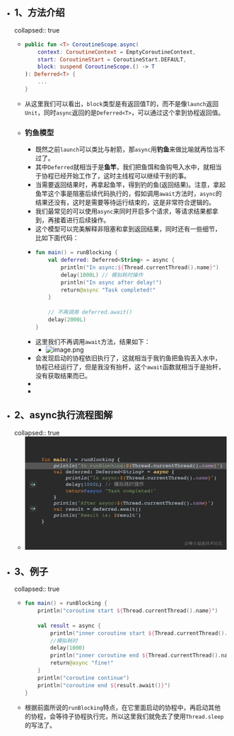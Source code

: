 - ## 1、方法介绍
  collapsed:: true
	- ```kotlin
	  public fun <T> CoroutineScope.async(
	      context: CoroutineContext = EmptyCoroutineContext,
	      start: CoroutineStart = CoroutineStart.DEFAULT,
	      block: suspend CoroutineScope.() -> T
	  ): Deferred<T> {
	      ...
	  }
	  ```
	- 从这里我们可以看出，`block`类型是有返回值T的，而不是像`launch`返回`Unit`，同时`async`返回的是`Deferred<T>`，可以通过这个拿到协程返回值。
	- ### 钓鱼模型
		- 既然之前`launch`可以类比与射箭，那`async`用**钓鱼**来做比喻就再恰当不过了。
		- 其中`Deferred`就相当于是**鱼竿**，我们把鱼饵和鱼钩甩入水中，就相当于协程已经开始工作了，这时主线程可以继续干别的事。
		- 当需要返回结果时，再拿起鱼竿，得到钓的鱼(返回结果)。注意，拿起鱼竿这个事是阻塞后续代码执行的，假如调用`await`方法时，`async`的结果还没有，这时是需要等待运行结束的，这是非常符合逻辑的。
		- 我们最常见的可以使用`async`来同时开启多个请求，等请求结果都拿到，再接着进行后续操作。
		- 这个模型可以完美解释非阻塞和拿到返回结果，同时还有一些细节，比如下面代码：
		- ```kotlin
		  fun main() = runBlocking {
		      val deferred: Deferred<String> = async {
		          println("In async:${Thread.currentThread().name}")
		          delay(1000L) // 模拟耗时操作
		          println("In async after delay!")
		          return@async "Task completed!"
		      }
		  
		      // 不再调用 deferred.await()
		      delay(2000L)
		  }
		  
		  ```
		- 这里我们不再调用`await`方法，结果如下：
			- ![image.png](https://p1-juejin.byteimg.com/tos-cn-i-k3u1fbpfcp/7607bee10e8a4339821e39a6aea9bb66~tplv-k3u1fbpfcp-zoom-in-crop-mark:4536:0:0:0.awebp?)
		- 会发现启动的协程依旧执行了，这就相当于我钓鱼把鱼钩丢入水中，协程已经运行了，但是我没有抬杆，这个`await`函数就相当于是抬杆，没有获取结果而已。
		-
		-
- ## 2、async执行流程图解
  collapsed:: true
	- ![async.webp](../assets/async_1690635007682_0.webp)
- ## 3、例子
  collapsed:: true
	- ```kotlin
	  fun main() = runBlocking {
	      println("coroutine start ${Thread.currentThread().name}")
	  
	      val result = async {
	          println("inner coroutine start ${Thread.currentThread().name}")
	          //模拟耗时
	          delay(1000)
	          println("inner coroutine end ${Thread.currentThread().name}")
	          return@async "fine!"
	      }
	      println("coroutine continue")
	      println("coroutine end ${result.await()}")
	  }
	  ```
	- 根据前面所说的`runBlocking`特点，在它里面启动的协程中，再启动其他的协程，会等待子协程执行完，所以这里我们就免去了使用`Thread.sleep`的写法了。
